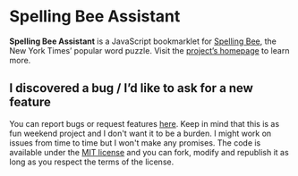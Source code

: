 # Spelling Bee Assistant

__Spelling Bee Assistant__ is a JavaScript bookmarklet for [Spelling Bee](https://www.nytimes.com/puzzles/spelling-bee), the New York Times’ popular word puzzle. Visit the [project’s homepage](https://spelling-bee-assistant.app/) to learn more.


## I discovered a bug / I’d like to ask for a new feature

You can report bugs or request features [here](https://github.com/draber/draber.github.io/issues). Keep in mind that this is as fun weekend project and I don't want it to be a burden. I might work on issues from time to time but I won't make any promises. The code is available under the [MIT license](LICENSE.md) and you can fork, modify and republish it as long as you respect the terms of the license.
